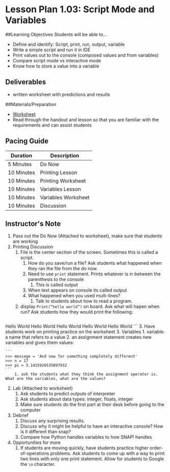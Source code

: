 # Lesson Plan 1.03: Script Mode and Variables

##Learning Objectives
Students will be able to... 
* Define and identify: Script, print, run, output, variable
* Write a simple script and run it in IDE
* Print values out to the console (composed values and from variables) 
* Compare script mode vs interactive mode
* Know how to store a value into a variable

## Deliverables
* written worksheet with predictions and results

##Materials/Preparation
* [Worksheet]
* Read through the handout and lesson so that you are familiar with the requirements and can assist students

## Pacing Guide
| Duration   |     Description    |
| ---------- | ------------------ |
| 5 Minutes  | Do Now             |
| 10 Minutes | Printing Lesson    |
| 10 Minutes | Printing Worksheet |
| 10 Minutes | Variables Lesson   |
| 10 Minutes | Variables Worksheet|
| 10 Minutes | Discussion         |

## Instructor's Note
1. Pass out the Do Now (Attached to worksheet), make sure that students are working 
2. Printing Discussion 
	1.	File is the center section of the screen. Sometimes this is called a script.
		1. How do you save/run a file? Ask students what happened when they ran the file from the do now.
		2. Need to use `print` statement. Prints whatever is in between the parenthesis to the console
			1. This is called output
		3. When text appears on console its called output 
		4. What happened when you used multi-lines?
			1. Talk to students about how to read a program. 
	2.	display `Print(“hello world”)` on board. Ask what will hapen when run? Ask students how they would print the following:
	```
Hello World
Hello World
Hello World
Hello World
Hello World
	```
	3. Have students work on printing practice on the worksheet
3. Variables
	1. variable: a name that refers to a value
	2. an assignment statement creates new variables and gives them values: 
	
	```
	>>> message = 'And now for something completely different'
	>>> n = 17
	>>> pi = 3.1415926535897932
	```
		1. ask the students what they think the assignment operator is. What are the variables, what are the values? 
2. Lab (Attached to worksheet)
    1. Ask students to predict outputs of interpreter 
    2. Ask students about data types: integer, floats, integer
    3. Make sure students do the first part at their desk before going to the computer 
3. Debrief
	1. Discuss any surprising results. 
	2. Discuss why it might be helpful to have an interactive console? How is it different than snap? 
	3. Compare how Python handles variables to how SNAP! handles
4. Opportunities for more
    1. If students are moving quickly, have students practice higher order-of-operations problems. Ask students to come up with a way to print two lines with only one print statement. Allow for students to Google the `\n` character. 
  

[Worksheet]:https://teals-introcs.gitbooks.io/2nd-semester-introduction-to-computer-science-pri/content/units/1_unit/03_lesson/lab_103.html
